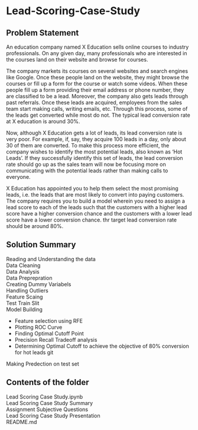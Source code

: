 # Lead-Scoring-Case-Study
## Problem Statement
An education company named X Education sells online courses to industry professionals. On any given day, many professionals who are interested in the courses land on their website and browse for courses. 

 

The company markets its courses on several websites and search engines like Google. Once these people land on the website, they might browse the courses or fill up a form for the course or watch some videos. When these people fill up a form providing their email address or phone number, they are classified to be a lead. Moreover, the company also gets leads through past referrals. Once these leads are acquired, employees from the sales team start making calls, writing emails, etc. Through this process, some of the leads get converted while most do not. The typical lead conversion rate at X education is around 30%. 

 

Now, although X Education gets a lot of leads, its lead conversion rate is very poor. For example, if, say, they acquire 100 leads in a day, only about 30 of them are converted. To make this process more efficient, the company wishes to identify the most potential leads, also known as ‘Hot Leads’. If they successfully identify this set of leads, the lead conversion rate should go up as the sales team will now be focusing more on communicating with the potential leads rather than making calls to everyone. 

X Education has appointed you to help them select the most promising leads, i.e. the leads that are most likely to convert into paying customers. The company requires you to build a model wherein you need to assign a lead score to each of the leads such that the customers with a higher lead score have a higher conversion chance and the customers with a lower lead score have a lower conversion chance. thr target lead conversion rate should be around 80%.

## Solution Summary
 Reading and Understanding the data \
 Data Cleaning \
 Data Analysis\
 Data Preprepration\
    Creating Dummy Variabels\
    Handling Outliers\
    Feature Scaing\
 Test Train Slit\
 Model Building
   * Feature selection using RFE
   * Plotting ROC Curve
   * Finding Optimal Cutoff Point
   * Precision Recall Tradeoff analysis
   * Determining Optimal Cutoff to achieve the objective of 80% conversion for hot leads git 

 Making Predection on test set

 ## Contents of the folder
 Lead Scoring Case Study.ipynb\
 Lead Scoring Case Study Summary\
 Assignment Subjective Questions\
 Lead Scoring Case Study Presentation\
 README.md
